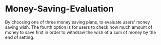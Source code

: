 # Money-Saving-Evaluation
By choosing one of three money saving plans, to evaluate users' money saving wish. The fourth option is for users to check how much amount of money to save first in order to withdraw the wish of a sum of money by the end of setting.  
